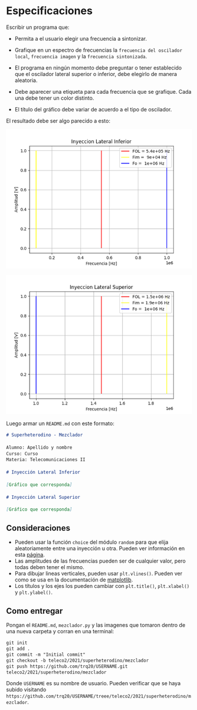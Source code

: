 # Especificaciones

Escribir un programa que:

- Permita a el usuario elegir una frecuencia a sintonizar.

- Grafique en un espectro de frecuencias la `frecuencia del oscilador local`, `frecuencia imagen` y la `frecuencia sintonizada`.
    
- El programa en ningún momento debe preguntar o tener establecido que el oscilador lateral superior o inferior, debe elegirlo de manera aleatoria.
    
- Debe aparecer una etiqueta para cada frecuencia que se grafique. Cada una debe tener un color distinto.
    
- El título del gráfico debe variar de acuerdo a el tipo de oscilador.

El resultado debe ser algo parecido a esto:

![ILI](./inferior.png)

![ILS](./superior.png)

Luego armar un `README.md` con este formato:

```markdown
# Superheterodino - Mezclador

Alumno: Apellido y nombre
Curso: Curso
Materia: Telecomunicaciones II

# Inyección Lateral Inferior

[Gráfico que corresponda]

# Inyección Lateral Superior

[Gráfico que corresponda]

```

## Consideraciones

- Pueden usar la función `choice` del módulo `random` para que elija aleatoriamente entre una inyección u otra. Pueden ver información en esta [página](https://www.w3schools.com/python/ref_random_choice.asp).
- Las amplitudes de las frecuencias pueden ser de cualquier valor, pero todas deben tener el mismo.
- Para dibujar lineas verticales, pueden usar `plt.vlines()`. Pueden ver como se usa en la documentación de [matplotlib](https://matplotlib.org/stable/api/_as_gen/matplotlib.pyplot.vlines.html).
- Los títulos y los ejes los pueden cambiar con `plt.title()`, `plt.xlabel()` y `plt.ylabel()`.

## Como entregar


Pongan el `README.md`, `mezclador.py` y las imagenes que tomaron dentro de una nueva carpeta y corran en una terminal:

```
git init
git add .
git commit -m "Initial commit"
git checkout -b teleco2/2021/superheterodino/mezclador
git push https://github.com/trq20/USERNAME.git teleco2/2021/superheterodino/mezclador
```

Donde `USERNAME` es su nombre de usuario. Pueden verificar que se haya subido visitando `https://github.com/trq20/USERNAME/treee/teleco2/2021/superheterodino/mezclador`.
